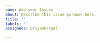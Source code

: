 ```yaml
---
name: Add your Issues
about: Describe this issue purpose here.
title: ''
labels: ''
assignees: priyankarpal

---
```



